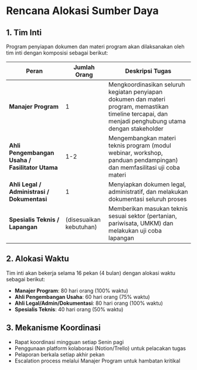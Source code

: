 # Rencana Alokasi Sumber Daya

## 1. Tim Inti

Program penyiapan dokumen dan materi program akan dilaksanakan oleh tim inti dengan komposisi sebagai berikut:

| Peran | Jumlah Orang | Deskripsi Tugas |
|-------|-------------|----------------|
| **Manajer Program** | 1 | Mengkoordinasikan seluruh kegiatan penyiapan dokumen dan materi program, memastikan timeline tercapai, dan menjadi penghubung utama dengan stakeholder |
| **Ahli Pengembangan Usaha / Fasilitator Utama** | 1-2 | Mengembangkan materi teknis program (modul webinar, workshop, panduan pendampingan) dan memfasilitasi uji coba materi |
| **Ahli Legal / Administrasi / Dokumentasi** | 1 | Menyiapkan dokumen legal, administratif, dan melakukan dokumentasi seluruh proses |
| **Spesialis Teknis / Lapangan** | (disesuaikan kebutuhan) | Memberikan masukan teknis sesuai sektor (pertanian, pariwisata, UMKM) dan melakukan uji coba lapangan |

## 2. Alokasi Waktu

Tim inti akan bekerja selama 16 pekan (4 bulan) dengan alokasi waktu sebagai berikut:

- **Manajer Program**: 80 hari orang (100% waktu)
- **Ahli Pengembangan Usaha**: 60 hari orang (75% waktu)
- **Ahli Legal/Admin/Dokumentasi**: 80 hari orang (100% waktu)
- **Spesialis Teknis**: 40 hari orang (50% waktu)

## 3. Mekanisme Koordinasi

- Rapat koordinasi mingguan setiap Senin pagi
- Penggunaan platform kolaborasi (Notion/Trello) untuk pelacakan tugas
- Pelaporan berkala setiap akhir pekan
- Escalation process melalui Manajer Program untuk hambatan kritikal
